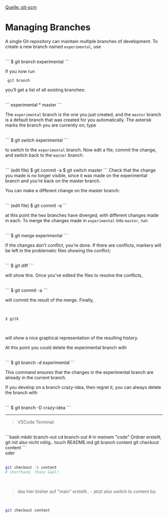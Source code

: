[Quelle: git-scm](https://git-scm.com/docs/gittutorial#_managing_branches)

# Managing Branches


A single Git repository can maintain multiple branches of development. To create a new branch named `experimental`, use

<br />
```
$ git branch experimental
```

If you now run

` git branch`

you’ll get a list of all existing branches:

<br />
```
  experimental
* master
```

The `experimental` branch is the one you just created, and the `master` branch is a default branch that was created for you automatically. The asterisk marks the branch you are currently on; type

<br />
```
$ git switch experimental
```


to switch to the `experimental` branch.
Now edit a file, commit the change, and switch back to the `master` branch:

<br />
```
(edit file)
$ git commit -a
$ git switch master
```
Check that the change you made is no longer visible, since it was made on the experimental branch and you’re back on the master branch.

You can make a different change on the master branch:

<br />
```
(edit file)
$ git commit -a
```

at this point the two branches have diverged, with different changes made in each. To merge the changes made in `experimental` into `master`, run

<br />
```
$ git merge experimental
```

If the changes don’t conflict, you’re done. If there are conflicts, markers will be left in the problematic files showing the conflict;

<br />
```
$ git diff
```

will show this. Once you’ve edited the files to resolve the conflicts,

<br />
```
$ git commit -a
```

<br />

will commit the result of the merge. Finally,

<br />

```
$ gitk
```

<br />

will show a nice graphical representation of the resulting history.

At this point you could delete the experimental branch with

<br />
```
$ git branch -d experimental
```

<br />

This command ensures that the changes in the experimental branch are already in the current branch.

If you develop on a branch crazy-idea, then regret it, you can always delete the branch with

<br />
```
$ git branch -D crazy-idea
```

<br />














---

> VSCode Terminal:

<br />
```bash
mkdir branch-out
cd branch-out
# in meinem "code" Ordner erstellt, git init also nicht nötig..
touch README.md
git branch content
git checkout content
```

<br /> 
oder 
</br>

<br />

```bash
git checkout -b content
# shorthand, thanx Gaël!
```
</br>

> das hier bisher auf "main" erstellt.. - jetzt also switch to content by:

<br />

```bash
git checkout content
```
</br>
